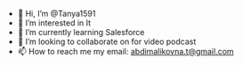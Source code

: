 - 👋 Hi, I’m @Tanya1591
- 👀 I’m interested in It
- 🌱 I’m currently learning Salesforce
- 💞️ I’m looking to collaborate on for video podcast
- 📫 How to reach me my email: abdimalikovna.t@gmail.com

<!---
Tanya1591/Tanya1591 is a ✨ special ✨ repository because its `README.md` (this file) appears on your GitHub profile.
You can click the Preview link to take a look at your changes.
--->
